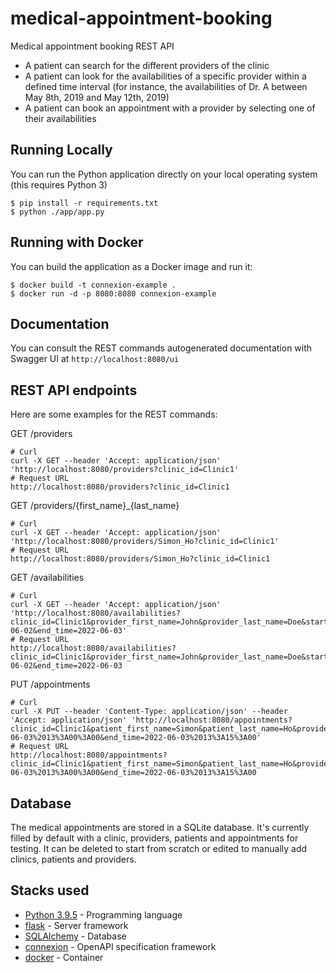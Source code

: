 # medical-appointment-booking
Medical appointment booking REST API

- A patient can search for the different providers of the clinic 
- A patient can look for the availabilities of a specific provider within a defined time interval (for instance, the availabilities of Dr. A between May 8th, 2019 and May 12th, 2019) 
- A patient can book an appointment with a provider by selecting one of their availabilities 

## Running Locally
You can run the Python application directly on your local operating system (this requires Python 3)
```
$ pip install -r requirements.txt
$ python ./app/app.py
```

## Running with Docker

You can build the application as a Docker image and run it:
```
$ docker build -t connexion-example .
$ docker run -d -p 8080:8080 connexion-example
```

## Documentation
You can consult the REST commands autogenerated documentation with Swagger UI at ``http://localhost:8080/ui``

## REST API endpoints

Here are some examples for the REST commands:

GET /providers
```
# Curl
curl -X GET --header 'Accept: application/json' 'http://localhost:8080/providers?clinic_id=Clinic1'
# Request URL
http://localhost:8080/providers?clinic_id=Clinic1
```

GET /providers/{first_name}_{last_name}
```
# Curl
curl -X GET --header 'Accept: application/json' 'http://localhost:8080/providers/Simon_Ho?clinic_id=Clinic1'
# Request URL
http://localhost:8080/providers/Simon_Ho?clinic_id=Clinic1
```

GET /availabilities
```
# Curl
curl -X GET --header 'Accept: application/json' 'http://localhost:8080/availabilities?clinic_id=Clinic1&provider_first_name=John&provider_last_name=Doe&start_time=2022-06-02&end_time=2022-06-03'
# Request URL
http://localhost:8080/availabilities?clinic_id=Clinic1&provider_first_name=John&provider_last_name=Doe&start_time=2022-06-02&end_time=2022-06-03
```

PUT /appointments
```
# Curl
curl -X PUT --header 'Content-Type: application/json' --header 'Accept: application/json' 'http://localhost:8080/appointments?clinic_id=Clinic1&patient_first_name=Simon&patient_last_name=Ho&provider_first_name=John&provider_last_name=Doe&start_time=2022-06-03%2013%3A00%3A00&end_time=2022-06-03%2013%3A15%3A00'
# Request URL
http://localhost:8080/appointments?clinic_id=Clinic1&patient_first_name=Simon&patient_last_name=Ho&provider_first_name=John&provider_last_name=Doe&start_time=2022-06-03%2013%3A00%3A00&end_time=2022-06-03%2013%3A15%3A00
```

## Database
The medical appointments are stored in a SQLite database. It's currently filled by default with a clinic, providers, patients and appointments for testing. It can be deleted to start from scratch or edited to manually add clinics, patients and providers.

## Stacks used
* [Python 3.9.5](https://www.python.org/downloads/release/python-395/) - Programming language
* [flask](https://github.com/pallets/flask) - Server framework
* [SQLAlchemy](https://flask-sqlalchemy.palletsprojects.com/en/2.x/) - Database
* [connexion](https://github.com/spec-first/connexion) - OpenAPI specification framework
* [docker](https://www.docker.com/products/docker-desktop/) - Container
